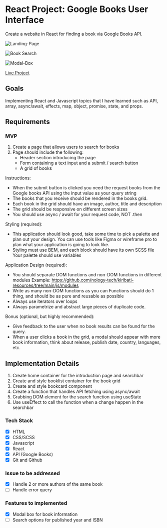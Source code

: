 # React Project: Google Books User Interface

Create a website in React for finding a book via Google Books API.

![Landing-Page](https://user-images.githubusercontent.com/100544967/162741898-3cd50cde-a004-43ad-8366-899e6104d787.PNG)

![Book Search](https://user-images.githubusercontent.com/100544967/162741877-fcf5fa56-2867-42b1-aaf9-9d369203e37c.PNG)

![Modal-Box](https://user-images.githubusercontent.com/100544967/162741908-8e65f661-7b1f-44f2-bbbb-a1bd5e15488f.PNG)

<a href="https://arrums.github.io/react-find-a-book/" target="_blank">Live
Project</a>

## Goals

Implementing React and Javascript topics that I have learned such as API, array,
async/await, effects, map, object, promise, state, and props.

## Requirements

### MVP

1. Create a page that allows users to search for books
2. Page should include the following:
   - Header section introducing the page
   - Form containing a text input and a submit / search button
   - A grid of books

Instructions:

- When the submit button is clicked you need the request books from the Google
  books API using the input value as your query string
- The books that you receive should be rendered in the books grid.
- Each book in the grid should have an image, author, title and description
- The grid should be responsive on different screen sizes
- You should use async / await for your request code, NOT .then

Styling (required):

- This application should look good, take some time to pick a palette and plan
  out your design. You can use tools like Figma or wireframe pro to plan what
  your application is going to look like.
- Styling must use BEM, and each block should have its own SCSS file Your
  palette should use variables

Application Design (required):

- You should separate DOM functions and non-DOM functions in different modules
  Example:
  https://github.com/nology-tech/kiribati-resources/tree/main/js/modules
- Write as many non-DOM functions as you can Functions should do 1 thing, and
  should be as pure and reusable as possible
- Always use iterators over loops
- Always parametrize and abstract large pieces of duplicate code.

Bonus (optional, but highly recommended):

- Give feedback to the user when no book results can be found for the query.
- When a user clicks a book in the grid, a modal should appear with more book
  information, think about release, publish date, country, languages, etc.

## Implementation Details

1. Create home container for the introduction page and searchbar
2. Create and style booklist container for the book grid
3. Create and style bookcard component
4. Create a function that handles API fetching using async/await
5. Grabbing DOM element for the search function using useState
6. Use useEffect to call the function when a change happen in the searchbar

### Tech Stack

- [x] HTML
- [x] CSS/SCSS
- [x] Javascript
- [x] React
- [x] API (Google Books)
- [x] Git and Github

### Issue to be addressed

- [x] Handle 2 or more authors of the same book
- [ ] Handle error query

### Features to implemented

- [x] Modal box for book information
- [ ] Search options for published year and ISBN
